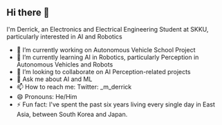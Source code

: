 ## Hi there 👋

I'm Derrick, an Electronics and Electrical Engineering Student at SKKU, particularly interested in AI and Robotics

- 🔭 I’m currently working on Autonomous Vehicle School Project
- 🌱 I’m currently learning AI in Robotics, particularly Perception in Autonomous Vehicles and Robots
- 👯 I’m looking to collaborate on AI Perception-related projects
- 💬 Ask me about AI and ML
- 📫 How to reach me: Twitter: _m_derrick
- 😄 Pronouns: He/Him
- ⚡ Fun fact: I've spent the past six years living every single day in East Asia, between South Korea and Japan.
